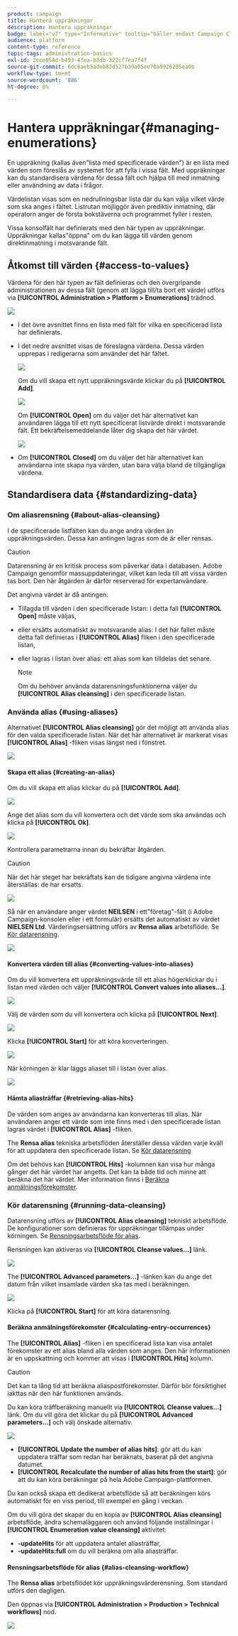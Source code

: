 ```yaml
---
product: campaign
title: Hantera uppräkningar
description: Hantera uppräkningar
badge: label="v7" type="Informative" tooltip="Gäller endast Campaign Classic v7"
audience: platform
content-type: reference
topic-tags: administration-basics
exl-id: 2ece058d-b493-4fea-b3db-322cf7ea7f4f
source-git-commit: 6dc6aeb5adeb82d527b39a05ee70a9926205ea0b
workflow-type: tm+mt
source-wordcount: '886'
ht-degree: 0%

---
```


# Hantera uppräkningar{#managing-enumerations}



En uppräkning (kallas även&quot;lista med specificerade värden&quot;) är en lista med värden som föreslås av systemet för att fylla i vissa fält. Med uppräkningar kan du standardisera värdena för dessa fält och hjälpa till med inmatning eller användning av data i frågor.

Värdelistan visas som en nedrullningsbar lista där du kan välja vilket värde som ska anges i fältet. Listrutan möjliggör även prediktiv inmatning, där operatorn anger de första bokstäverna och programmet fyller i resten.

Vissa konsolfält har definierats med den här typen av uppräkningar. Uppräkningar kallas&quot;öppna&quot; om du kan lägga till värden genom direktinmatning i motsvarande fält.

## Åtkomst till värden {#access-to-values}

Värdena för den här typen av fält definieras och den övergripande administrationen av dessa fält (genom att lägga till/ta bort ett värde) utförs via **[!UICONTROL Administration > Platform > Enumerations]** trädnod.

![](assets/s_ncs_user_itemized_list_node.png)

* I det övre avsnittet finns en lista med fält för vilka en specificerad lista har definierats.
* I det nedre avsnittet visas de föreslagna värdena. Dessa värden upprepas i redigerarna som använder det här fältet.

   ![](assets/s_ncs_user_itemized_list_values.png)

   Om du vill skapa ett nytt uppräkningsvärde klickar du på **[!UICONTROL Add]**.

   ![](assets/s_ncs_user_itemized_list.png)

   Om **[!UICONTROL Open]** om du väljer det här alternativet kan användaren lägga till ett nytt specificerat listvärde direkt i motsvarande fält. Ett bekräftelsemeddelande låter dig skapa det här värdet.

   ![](assets/s_ncs_user_itemized_list_new_value.png)

* Om **[!UICONTROL Closed]** om du väljer det här alternativet kan användarna inte skapa nya värden, utan bara välja bland de tillgängliga värdena.

## Standardisera data {#standardizing-data}

### Om aliasrensning {#about-alias-cleansing}

I de specificerade listfälten kan du ange andra värden än uppräkningsvärden. Dessa kan antingen lagras som de är eller rensas.

>[!CAUTION]
>
>Datarensning är en kritisk process som påverkar data i databasen. Adobe Campaign genomför massuppdateringar, vilket kan leda till att vissa värden tas bort. Den här åtgärden är därför reserverad för expertanvändare.

Det angivna värdet är då antingen:

* Tillagda till värden i den specificerade listan: i detta fall **[!UICONTROL Open]** måste väljas,
* eller ersätts automatiskt av motsvarande alias: I det här fallet måste detta fall definieras i **[!UICONTROL Alias]** fliken i den specificerade listan,
* eller lagras i listan över alias: ett alias som kan tilldelas det senare.

   >[!NOTE]
   >
   >Om du behöver använda datarensningsfunktionerna väljer du **[!UICONTROL Alias cleansing]** i den specificerade listan.

### Använda alias {#using-aliases}

Alternativet **[!UICONTROL Alias cleansing]** gör det möjligt att använda alias för den valda specificerade listan. När det här alternativet är markerat visas **[!UICONTROL Alias]** -fliken visas längst ned i fönstret.

![](assets/s_ncs_user_itemized_list_alias_option.png)

#### Skapa ett alias {#creating-an-alias}

Om du vill skapa ett alias klickar du på **[!UICONTROL Add]**.

![](assets/s_ncs_user_itemized_list_alias_create.png)

Ange det alias som du vill konvertera och det värde som ska användas och klicka på **[!UICONTROL Ok]**.

![](assets/s_ncs_user_itemized_list_alias_create_2.png)

Kontrollera parametrarna innan du bekräftar åtgärden.

>[!CAUTION]
>
>När det här steget har bekräftats kan de tidigare angivna värdena inte återställas: de har ersatts.

![](assets/s_ncs_user_itemized_list_alias_create_3.png)

Så när en användare anger värdet **NEILSEN** i ett&quot;företag&quot;-fält (i Adobe Campaign-konsolen eller i ett formulär) ersätts det automatiskt av värdet **NIELSEN Ltd**. Värderingsersättning utförs av **Rensa alias** arbetsflöde. Se [Kör datarensning](#running-data-cleansing).

![](assets/s_ncs_user_itemized_list_alias_use.png)

#### Konvertera värden till alias {#converting-values-into-aliases}

Om du vill konvertera ett uppräkningsvärde till ett alias högerklickar du i listan med värden och väljer **[!UICONTROL Convert values into aliases...]**.

![](assets/s_ncs_user_itemized_list_alias_detail.png)

Välj de värden som du vill konvertera och klicka på **[!UICONTROL Next]**.

![](assets/s_ncs_user_itemized_list_alias_transform.png)

Klicka **[!UICONTROL Start]** för att köra konverteringen.

![](assets/s_ncs_user_itemized_list_alias_detail1.png)

När körningen är klar läggs aliaset till i listan över alias.

![](assets/s_ncs_user_itemized_list_alias_detail2.png)

#### Hämta aliasträffar {#retrieving-alias-hits}

De värden som anges av användarna kan konverteras till alias. När användaren anger ett värde som inte finns med i den specificerade listan lagras värdet i **[!UICONTROL Alias]** -fliken.

The **Rensa alias** tekniska arbetsflöden återställer dessa värden varje kväll för att uppdatera den specificerade listan. Se [Kör datarensning](#running-data-cleansing)

Om det behövs kan **[!UICONTROL Hits]** -kolumnen kan visa hur många gånger det här värdet har angetts. Det kan ta både tid och minne att beräkna det här värdet. Mer information finns i [Beräkna anmälningsförekomster](#calculating-entry-occurrences).

### Kör datarensning {#running-data-cleansing}

Datarensning utförs av **[!UICONTROL Alias cleansing]** tekniskt arbetsflöde. De konfigurationer som definieras för uppräkningar tillämpas under körningen. Se [Rensningsarbetsflöde för alias](#alias-cleansing-workflow).

Rensningen kan aktiveras via **[!UICONTROL Cleanse values...]** länk.

![](assets/s_ncs_user_itemized_list_alias_start_normalize.png)

The **[!UICONTROL Advanced parameters...]** -länken kan du ange det datum från vilket insamlade värden ska tas med i beräkningen.

![](assets/s_ncs_user_itemized_list_alias_normalize.png)

Klicka på **[!UICONTROL Start]** för att köra datarensning.

#### Beräkna anmälningsförekomster {#calculating-entry-occurrences}

The **[!UICONTROL Alias]** -fliken i en specificerad lista kan visa antalet förekomster av ett alias bland alla värden som anges. Den här informationen är en uppskattning och kommer att visas i **[!UICONTROL Hits]** kolumn.

>[!CAUTION]
>
>Det kan ta lång tid att beräkna aliaspostförekomster. Därför bör försiktighet iakttas när den här funktionen används.

Du kan köra träffberäkning manuellt via **[!UICONTROL Cleanse values...]** länk. Om du vill göra det klickar du på **[!UICONTROL Advanced parameters...]** och välj önskade alternativ.

![](assets/s_ncs_user_itemized_list_alias_hits.png)

* **[!UICONTROL Update the number of alias hits]**: gör att du kan uppdatera träffar som redan har beräknats, baserat på det angivna datumet.
* **[!UICONTROL Recalculate the number of alias hits from the start]**: gör att du kan köra beräkningar på hela Adobe Campaign-plattformen.

Du kan också skapa ett dedikerat arbetsflöde så att beräkningen körs automatiskt för en viss period, till exempel en gång i veckan.

Om du vill göra det skapar du en kopia av **[!UICONTROL Alias cleansing]** arbetsflöde, ändra schemaläggaren och använd följande inställningar i **[!UICONTROL Enumeration value cleansing]** aktivitet:

* **-updateHits** för att uppdatera antalet aliasträffar,
* **-updateHits:full** om du vill beräkna om alla aliasträffar.

#### Rensningsarbetsflöde för alias {#alias-cleansing-workflow}

The **Rensa alias** arbetsflödet kör uppräkningsvärderensning. Som standard utförs den dagligen.

Den öppnas via **[!UICONTROL Administration > Production > Technical workflows]** nod.

![](assets/s_ncs_user_itemized_list_alias_wf.png)

